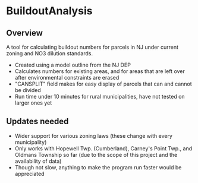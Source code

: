 # BuildoutAnalysis

## Overview
A tool for calculating buildout numbers for parcels in NJ under current zoning and NO3 dilution standards. 
- Created using a model outline from the NJ DEP
- Calculates numbers for existing areas, and for areas that are left over after environmental constraints are erased
- "CANSPLIT" field makes for easy display of parcels that can and cannot be divided
- Run time under 10 minutes for rural municipalities, have not tested on larger ones yet

## Updates needed
- Wider support for various zoning laws (these change with every municipality)
- Only works with Hopewell Twp. (Cumberland), Carney's Point Twp., and Oldmans Township so far (due to the 
  scope of this project and the availability of data)
- Though not slow, anything to make the program run faster would be appreciated
